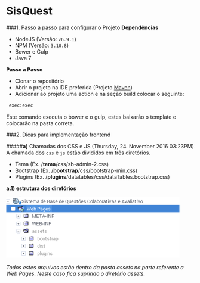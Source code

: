 # SisQuest

###1. Passo a passo para configurar o Projeto
**Dependências**

- NodeJS (Versão: ```v6.9.1```)
- NPM (Versão: ```3.10.8```)
- Bower e Gulp
- Java 7

**Passo a Passo**

- Clonar o repositório
- Abrir o projeto na IDE preferida (Projeto [Maven](https://maven.apache.org/guides/getting-started/maven-in-five-minutes.html))
- Adicionar ao projeto uma action e na seção build colocar o seguinte:
```sh
 exec:exec
```
Este comando executa o bower e o gulp, estes baixarão o template e colocarão na pasta correta.

###2. Dicas para implementação frontend

#####**a)** Chamadas dos CSS e JS (Thursday, 24. November 2016 03:23PM)
A chamada dos `css` e `js` estão divididos em três diretórios.

- Tema (Ex. /**tema**/css/sb-admin-2.css)
- Bootstrap (Ex. /**bootstrap**/css/bootstrap-min.css)
- Plugins (Ex. /**plugins**/datatables/css/dataTables.bootstrap.css) 



**a.1) estrutura dos diretórios**

![Diretórios no Projeto](./imgReadMe/dir.png  "Dir")

*Todos estes  arquivos estão dentro da pasta assets na parte referente a Web Pages. Neste caso fica suprindo o diretório assets.*
